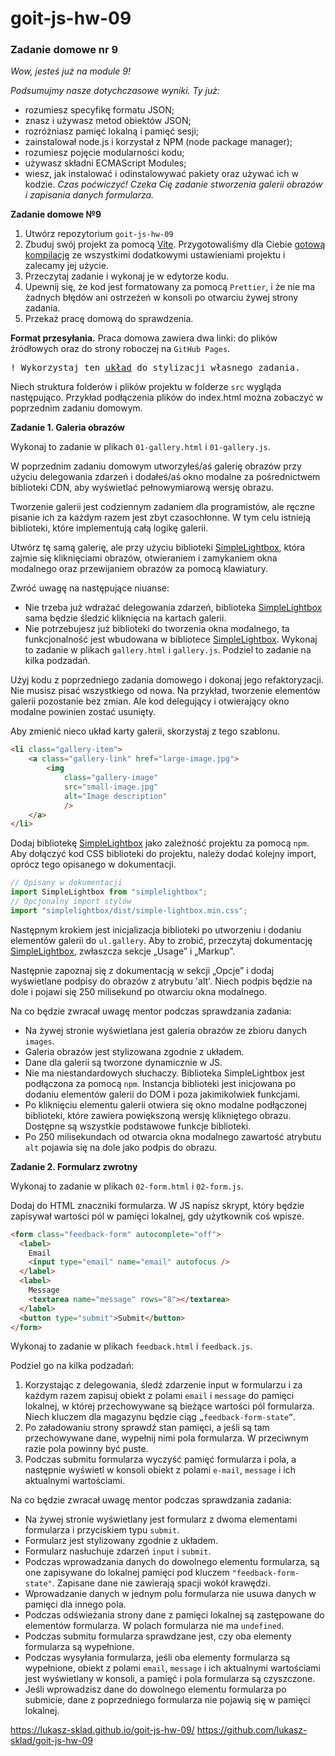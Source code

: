 # goit-js-hw-09
### Zadanie domowe nr 9

_Wow, jesteś już na module 9!_

_Podsumujmy nasze dotychczasowe wyniki. Ty już:_

* rozumiesz specyfikę formatu JSON;
* znasz i używasz metod obiektów JSON;
* rozróżniasz pamięć lokalną i pamięć sesji;
* zainstalował node.js i korzystał z NPM (node package manager);
* rozumiesz pojęcie modularności kodu;
* używasz składni ECMAScript Modules;
* wiesz, jak instalować i odinstalowywać pakiety oraz używać ich w kodzie.
_Czas poćwiczyć! Czeka Cię zadanie stworzenia galerii obrazów i zapisania danych formularza._


__Zadanie domowe №9__

1. Utwórz repozytorium `goit-js-hw-09`
2. Zbuduj swój projekt za pomocą [Vite](https://vitejs.dev/). Przygotowaliśmy dla Ciebie [gotową kompilację](https://github.com/goitacademy/vanilla-app-template) ze wszystkimi dodatkowymi ustawieniami projektu i zalecamy jej użycie.
3. Przeczytaj zadanie i wykonaj je w edytorze kodu.
4. Upewnij się, że kod jest formatowany za pomocą `Prettier`, i że nie ma żadnych błędów ani ostrzeżeń w konsoli po otwarciu żywej strony zadania.
5. Przekaż pracę domową do sprawdzenia.


__Format przesyłania.__ Praca domowa zawiera dwa linki: do plików źródłowych oraz do strony roboczej na `GitHub Pages`.

<pre>
! Wykorzystaj ten <a href="https://www.figma.com/file/m8k9NQV7qZrtYDCvxfD68B/%D0%94%D0%97-JavaScript?type=design&amp;node-id=3-969&amp;mode=design" rel="noopener noreferrer" target="_blank">układ</a> do stylizacji własnego zadania.
</pre>

Niech struktura folderów i plików projektu w folderze `src` wygląda następująco. Przykład podłączenia plików do index.html można zobaczyć w poprzednim zadaniu domowym.

__Zadanie 1. Galeria obrazów__

Wykonaj to zadanie w plikach `01-gallery.html` i `01-gallery.js`.

W poprzednim zadaniu domowym utworzyłeś/aś galerię obrazów przy użyciu delegowania zdarzeń i dodałeś/aś okno modalne za pośrednictwem biblioteki CDN, aby wyświetlać pełnowymiarową wersję obrazu.


Tworzenie galerii jest codziennym zadaniem dla programistów, ale ręczne pisanie ich za każdym razem jest zbyt czasochłonne. W tym celu istnieją biblioteki, które implementują całą logikę galerii.


Utwórz tę samą galerię, ale przy użyciu biblioteki [SimpleLightbox](https://simplelightbox.com/), która zajmie się kliknięciami obrazów, otwieraniem i zamykaniem okna modalnego oraz przewijaniem obrazów za pomocą klawiatury.


Zwróć uwagę na następujące niuanse:

* Nie trzeba już wdrażać delegowania zdarzeń, biblioteka [SimpleLightbox](https://simplelightbox.com/) sama będzie śledzić kliknięcia na kartach galerii.
* Nie potrzebujesz już biblioteki do tworzenia okna modalnego, ta funkcjonalność jest wbudowana w bibliotece [SimpleLightbox](https://simplelightbox.com/).
Wykonaj to zadanie w plikach `gallery.html` i `gallery.js`. Podziel to zadanie na kilka podzadań.

Użyj kodu z poprzedniego zadania domowego i dokonaj jego refaktoryzacji. Nie musisz pisać wszystkiego od nowa. Na przykład, tworzenie elementów galerii pozostanie bez zmian. Ale kod delegujący i otwierający okno modalne powinien zostać usunięty.

Aby zmienić nieco układ karty galerii, skorzystaj z tego szablonu.

```html
<li class="gallery-item">
	<a class="gallery-link" href="large-image.jpg">
		<img 
			class="gallery-image" 
			src="small-image.jpg" 
			alt="Image description" 
			/>
	</a>
</li>
```


Dodaj bibliotekę [SimpleLightbox](https://simplelightbox.com/) jako zależność projektu za pomocą `npm`. Aby dołączyć kod CSS biblioteki do projektu, należy dodać kolejny import, oprócz tego opisanego w dokumentacji.


```javascript
// Opisany w dokumentacji
import SimpleLightbox from "simplelightbox";
// Opcjonalny import stylów
import "simplelightbox/dist/simple-lightbox.min.css";
```


Następnym krokiem jest inicjalizacja biblioteki po utworzeniu i dodaniu elementów galerii do `ul.gallery`. Aby to zrobić, przeczytaj dokumentację [SimpleLightbox](https://simplelightbox.com/), zwłaszcza sekcje „Usage” i „Markup”.



Następnie zapoznaj się z dokumentacją w sekcji „Opcje” i dodaj wyświetlane podpisy do obrazów z atrybutu 'alt'. Niech podpis będzie na dole i pojawi się 250 milisekund po otwarciu okna modalnego.


Na co będzie zwracał uwagę mentor podczas sprawdzania zadania:

* Na żywej stronie wyświetlana jest galeria obrazów ze zbioru danych `images`.
* Galeria obrazów jest stylizowana zgodnie z układem.
* Dane dla galerii są tworzone dynamicznie w JS.
* Nie ma niestandardowych słuchaczy.
Biblioteka SimpleLightbox jest podłączona za pomocą `npm`.
Instancja biblioteki jest inicjowana po dodaniu elementów galerii do DOM i poza jakimikolwiek funkcjami.
* Po kliknięciu elementu galerii otwiera się okno modalne podłączonej biblioteki, które zawiera powiększoną wersję klikniętego obrazu. Dostępne są wszystkie podstawowe funkcje biblioteki.
* Po 250 milisekundach od otwarcia okna modalnego zawartość atrybutu `alt` pojawia się na dole jako podpis do obrazu.

__Zadanie 2. Formularz zwrotny__



Wykonaj to zadanie w plikach `02-form.html` i `02-form.js`.

Dodaj do HTML znaczniki formularza. W JS napisz skrypt, który będzie zapisywał wartości pól w pamięci lokalnej, gdy użytkownik coś wpisze.


```html
<form class="feedback-form" autocomplete="off">
  <label>
    Email
    <input type="email" name="email" autofocus />
  </label>
  <label>
    Message
    <textarea name="message" rows="8"></textarea>
  </label>
  <button type="submit">Submit</button>
</form>
```


Wykonaj to zadanie w plikach `feedback.html` i `feedback.js`.

Podziel go na kilka podzadań:

1. Korzystając z delegowania, śledź zdarzenie input w formularzu i za każdym razem zapisuj obiekt z polami `email` i `message` do pamięci lokalnej, w której przechowywane są bieżące wartości pól formularza. Niech kluczem dla magazynu będzie ciąg `„feedback-form-state”`.
2. Po załadowaniu strony sprawdź stan pamięci, a jeśli są tam przechowywane dane, wypełnij nimi pola formularza. W przeciwnym razie pola powinny być puste.
3. Podczas submitu formularza wyczyść pamięć formularza i pola, a następnie wyświetl w konsoli obiekt z polami `e-mail`, `message` i ich aktualnymi wartościami.


Na co będzie zwracał uwagę mentor podczas sprawdzania zadania:

* Na żywej stronie wyświetlany jest formularz z dwoma elementami formularza i przyciskiem typu `submit`.
* Formularz jest stylizowany zgodnie z układem.
* Formularz nasłuchuje zdarzeń `input` i `submit`.
* Podczas wprowadzania danych do dowolnego elementu formularza, są one zapisywane do lokalnej pamięci pod kluczem `"feedback-form-state"`. Zapisane dane nie zawierają spacji wokół krawędzi.
* Wprowadzanie danych w jednym polu formularza nie usuwa danych w pamięci dla innego pola.
* Podczas odświeżania strony dane z pamięci lokalnej są zastępowane do elementów formularza. W polach formularza nie ma `undefined`.
* Podczas submitu formularza sprawdzane jest, czy oba elementy formularza są wypełnione.
* Podczas wysyłania formularza, jeśli oba elementy formularza są wypełnione, obiekt z polami `email`, `message` i ich aktualnymi wartościami jest wyświetlany w konsoli, a pamięć i pola formularza są czyszczone.
* Jeśli wprowadzisz dane do dowolnego elementu formularza po submicie, dane z poprzedniego formularza nie pojawią się w pamięci lokalnej.

https://lukasz-sklad.github.io/goit-js-hw-09/
https://github.com/lukasz-sklad/goit-js-hw-09